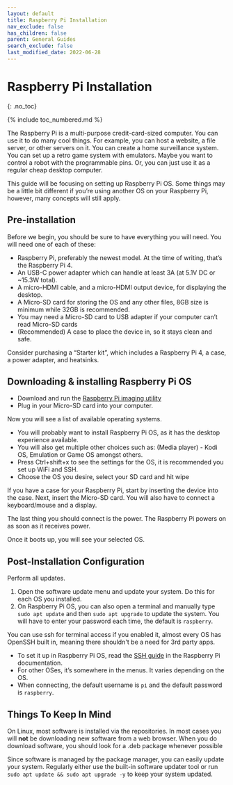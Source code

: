 ```yaml
---
layout: default
title: Raspberry Pi Installation
nav_exclude: false
has_children: false
parent: General Guides
search_exclude: false
last_modified_date: 2022-06-28
---
```


# Raspberry Pi Installation
{: .no_toc}

{% include toc_numbered.md %}

The Raspberry Pi is a multi-purpose credit-card-sized computer. You can use it to do many cool things. For example, you can host a website, a file server, or other servers on it. You can create a home surveillance system. You can set up a retro game system with emulators. Maybe you want to control a robot with the programmable pins. Or, you can just use it as a regular cheap desktop computer.

This guide will be focusing on setting up Raspberry Pi OS. Some things may be a little bit different if you’re using another OS on your Raspberry Pi, however, many concepts will still apply.

## Pre-installation

Before we begin, you should be sure to have everything you will need. You will need one of each of these:

   *  Raspberry Pi, preferably the newest model. At the time of writing, that’s the Raspberry Pi 4.
   *  An USB-C power adapter which can handle at least 3A (at 5.1V DC or ~15.3W total).
   *  A micro-HDMI cable, and a micro-HDMI output device, for displaying the desktop.
   *  A Micro-SD card for storing the OS and any other files, 8GB size is minimum while 32GB is recommended.
   *  You may need a Micro-SD card to USB adapter if your computer can’t read Micro-SD cards
   *  (Recommended) A case to place the device in, so it stays clean and safe.

Consider purchasing a “Starter kit”, which includes a Raspberry Pi 4, a case, a power adapter, and heatsinks.

## Downloading & installing Raspberry Pi OS

*  Download and run the [Raspberry Pi imaging utility](https://www.raspberrypi.org/blog/raspberry-pi-imager-imaging-utility/)
*  Plug in your Micro-SD card into your computer.
   
Now you will see a list of available operating systems.

* You will probably want to install Raspberry Pi OS, as it has the desktop experience available.
* You will also get multiple other choices such as: (Media player) - Kodi OS, Emulation or Game OS amongst others.
* Press Ctrl+shift+x to see the settings for the OS, it is recommended you set up WiFi and SSH.
* Choose the OS you desire, select your SD card and hit wipe

If you have a case for your Raspberry Pi, start by inserting the device into the case. Next, insert the Micro-SD card. You will also have to connect a keyboard/mouse and a display.

The last thing you should connect is the power. The Raspberry Pi powers on as soon as it receives power.

Once it boots up, you will see your selected OS.

## Post-Installation Configuration

Perform all updates.

1. Open the software update menu and update your system. Do this for each OS you installed.
2. On Raspberry Pi OS, you can also open a terminal and manually type `sudo apt update` and then `sudo apt upgrade` to update the system. You will have to enter your password each time, the default is `raspberry`.

You can use ssh for terminal access if you enabled it, almost every OS has OpenSSH built in, meaning there shouldn't be a need for 3rd party apps.

* To set it up in Raspberry Pi OS, read the [SSH guide](https://www.raspberrypi.org/documentation/remote-access/ssh/) in the Raspberry Pi documentation.
* For other OSes, it’s somewhere in the menus. It varies depending on the OS.
* When connecting, the default username is `pi` and the default password is `raspberry`.

## Things To Keep In Mind

On Linux, most software is installed via the repositories. In most cases you will **not** be downloading new software from a web browser. When you do download software, you should look for a .deb package whenever possible

Since software is managed by the package manager, you can easily update your system. Regularly either use the built-in software updater tool or run `sudo apt update && sudo apt upgrade -y` to keep your system updated.
